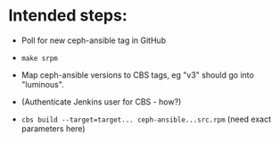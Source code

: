 Intended steps:
===============

* Poll for new ceph-ansible tag in GitHub

* `make srpm`

* Map ceph-ansible versions to CBS tags, eg "v3" should go into "luminous".

* (Authenticate Jenkins user for CBS - how?)

* `cbs build --target=target... ceph-ansible...src.rpm` (need exact parameters here)
